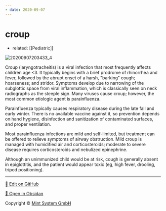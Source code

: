 ```yaml
---
- date: 2020-09-07
---
```


# croup

- related: [[Pediatric]]

![20200907203433_4](https://photos.thisispiggy.com/file/wikiFiles/20200907203433_4.png)

Croup (laryngotracheitis) is a viral infection that most frequently affects children age <3.  It typically begins with a brief prodrome of rhinorrhea and fever, followed by the abrupt onset of a harsh, "barking" cough; hoarseness; and stridor.  Symptoms develop due to narrowing of the subglottic space from viral inflammation, which is classically seen on neck radiographs as the steeple sign.  Many viruses cause croup; however, the most common etiologic agent is parainfluenza.

Parainfluenza typically causes respiratory disease during the late fall and early winter.  There is no available vaccine against it, so prevention depends on hand hygiene, disinfection and sanitization of contaminated surfaces, and proper ventilation.

Most parainfluenza infections are mild and self-limited, but treatment can be offered to relieve symptoms of airway obstruction.  Mild croup is managed with humidified air and corticosteroids; moderate to severe disease requires corticosteroids and nebulized epinephrine.

Although an unimmunized child would be at risk, cough is generally absent in epiglottitis, and the patient would appear toxic (eg, high fever, drooling, tripod positioning).


<hr>

[📝 Edit on GitHub](https://github.com/Mint-System/Knowledge/blob/master/croup.md)

[📂 Open in Obsidan](obsidian://open?vault=Knowledge%20Mint%20System&file=croup.md ':target=_self')

<footer>Copyright © <a href="https://www.mint-system.ch/">Mint System GmbH</a></footer>